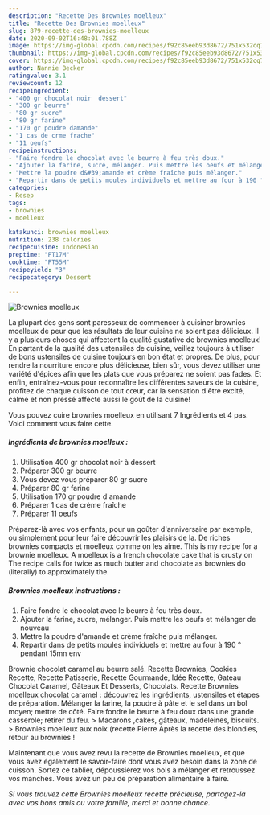 ```yaml
---
description: "Recette Des Brownies moelleux"
title: "Recette Des Brownies moelleux"
slug: 879-recette-des-brownies-moelleux
date: 2020-09-02T16:48:01.788Z
image: https://img-global.cpcdn.com/recipes/f92c85eeb93d8672/751x532cq70/brownies-moelleux-photo-principale-de-la-recette.jpg
thumbnail: https://img-global.cpcdn.com/recipes/f92c85eeb93d8672/751x532cq70/brownies-moelleux-photo-principale-de-la-recette.jpg
cover: https://img-global.cpcdn.com/recipes/f92c85eeb93d8672/751x532cq70/brownies-moelleux-photo-principale-de-la-recette.jpg
author: Nannie Becker
ratingvalue: 3.1
reviewcount: 12
recipeingredient:
- "400 gr chocolat noir  dessert"
- "300 gr beurre"
- "80 gr sucre"
- "80 gr farine"
- "170 gr poudre damande"
- "1 cas de crme frache"
- "11 oeufs"
recipeinstructions:
- "Faire fondre le chocolat avec le beurre à feu très doux."
- "Ajouter la farine, sucre, mélanger. Puis mettre les oeufs et mélanger de nouveau"
- "Mettre la poudre d&#39;amande et crème fraîche puis mélanger."
- "Repartir dans de petits moules individuels et mettre au four à 190 ° pendant 15mn env"
categories:
- Resep
tags:
- brownies
- moelleux

katakunci: brownies moelleux 
nutrition: 238 calories
recipecuisine: Indonesian
preptime: "PT17M"
cooktime: "PT55M"
recipeyield: "3"
recipecategory: Dessert

---
```



![Brownies moelleux](https://img-global.cpcdn.com/recipes/f92c85eeb93d8672/751x532cq70/brownies-moelleux-photo-principale-de-la-recette.jpg)

La plupart des gens sont paresseux de commencer à cuisiner brownies moelleux de peur que les résultats de leur cuisine ne soient pas délicieux. Il y a plusieurs choses qui affectent la qualité gustative de brownies moelleux! En partant de la qualité des ustensiles de cuisine, veillez toujours à utiliser de bons ustensiles de cuisine toujours en bon état et propres. De plus, pour rendre la nourriture encore plus délicieuse, bien sûr, vous devez utiliser une variété d'épices afin que les plats que vous préparez ne soient pas fades. Et enfin, entraînez-vous pour reconnaître les différentes saveurs de la cuisine, profitez de chaque cuisson de tout cœur, car la sensation d'être excité, calme et non pressé affecte aussi le goût de la cuisine!

<!--inarticleads1-->

Vous pouvez cuire brownies moelleux en utilisant 7 Ingrédients et 4 pas. Voici comment vous faire cette.

##### Ingrédients de brownies moelleux :

1. Utilisation 400 gr chocolat noir à dessert
1. Préparer 300 gr beurre
1. Vous devez vous préparer 80 gr sucre
1. Préparer 80 gr farine
1. Utilisation 170 gr poudre d&#39;amande
1. Préparer 1 cas de crème fraîche
1. Préparer 11 oeufs


Préparez-là avec vos enfants, pour un goûter d&#39;anniversaire par exemple, ou simplement pour leur faire découvrir les plaisirs de la. De riches brownies compacts et moelleux comme on les aime. This is my recipe for a brownie moelleux. A moelleux is a french chocolate cake that is crusty on The recipe calls for twice as much butter and chocolate as brownies do (literally) to approximately the. 

<!--inarticleads2-->

##### Brownies moelleux instructions :

1. Faire fondre le chocolat avec le beurre à feu très doux.
1. Ajouter la farine, sucre, mélanger. Puis mettre les oeufs et mélanger de nouveau
1. Mettre la poudre d&#39;amande et crème fraîche puis mélanger.
1. Repartir dans de petits moules individuels et mettre au four à 190 ° pendant 15mn env


Brownie chocolat caramel au beurre salé. Recette Brownies, Cookies Recette, Recette Patisserie, Recette Gourmande, Idée Recette, Gateau Chocolat Caramel, Gâteaux Et Desserts, Chocolats. Recette Brownies moelleux chocolat caramel : découvrez les ingrédients, ustensiles et étapes de préparation. Mélanger la farine, la poudre à pâte et le sel dans un bol moyen; mettre de côté. Faire fondre le beurre à feu doux dans une grande casserole; retirer du feu. &gt; Macarons ,cakes, gâteaux, madeleines, biscuits. &gt; Brownies moelleux aux noix (recette Pierre Après la recette des blondies, retour au brownies ! 

<!--inarticleads1-->

<p>
Maintenant que vous avez revu la recette de Brownies moelleux, et que vous avez également le savoir-faire dont vous avez besoin dans la zone de cuisson. Sortez ce tablier, dépoussiérez vos bols à mélanger et retroussez vos manches. Vous avez un peu de préparation alimentaire à faire.
</p>

<p>
<i>Si vous trouvez cette Brownies moelleux recette précieuse, partagez-la avec vos bons amis ou votre famille, merci et bonne chance.</i>
</p>
